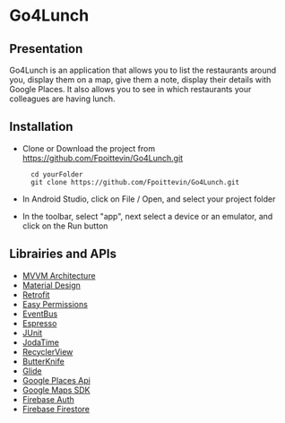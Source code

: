 # Go4Lunch

## Presentation

Go4Lunch is an application that allows you to list the restaurants around you, display them on a map, give them a note, display their details with Google Places. It also allows you to see in which restaurants your colleagues are having lunch.

## Installation

* Clone or Download the project from https://github.com/Fpoittevin/Go4Lunch.git

		cd yourFolder
		git clone https://github.com/Fpoittevin/Go4Lunch.git

* In Android Studio, click on File / Open, and select your project folder
* In the toolbar, select "app", next select a device or an emulator, and click on the Run button

## Librairies and APIs

* [MVVM Architecture](https://developer.android.com/jetpack/guide)
* [Material Design](https://material.io/)
* [Retrofit](https://square.github.io/retrofit/)
* [Easy Permissions](https://github.com/googlesamples/easypermissions)
* [EventBus](https://github.com/greenrobot/EventBus)
* [Espresso](https://developer.android.com/training/testing/espresso/)
* [JUnit](https://junit.org/junit5/)
* [JodaTime](https://github.com/JodaOrg/joda-time)
* [RecyclerView](https://developer.android.com/guide/topics/ui/layout/recyclerview)
* [ButterKnife](https://jakewharton.github.io/butterknife/)
* [Glide](https://github.com/bumptech/glide)
* [Google Places Api](https://developers.google.com/maps/documentation/places/web-service/overview?hl=vi)
* [Google Maps SDK](https://developers.google.com/maps/documentation/android-sdk/overview?hl=fr)
* [Firebase Auth](https://firebase.google.com/docs/auth)
* [Firebase Firestore](https://firebase.google.com/docs/firestore)
